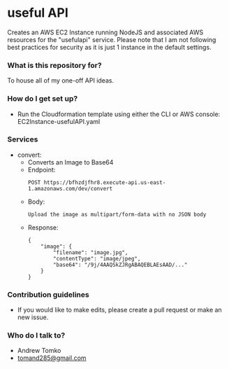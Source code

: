 # useful API #

Creates an AWS EC2 Instance running NodeJS and associated AWS resources for the "usefulapi" service. Please note that I am not following best practices for security as it is just 1 instance in the default settings.

### What is this repository for? ###

To house all of my one-off API ideas.

### How do I get set up? ###

* Run the Cloudformation template using either the CLI or AWS console: EC2Instance-usefulAPI.yaml

### Services ###
* convert:
    * Converts an Image to Base64
    * Endpoint:
        ```
        POST https://bfhzdjfhr8.execute-api.us-east-1.amazonaws.com/dev/convert
        ```
    * Body:
        ```
        Upload the image as multipart/form-data with no JSON body
        ```
    * Response:
        ```
        {
            "image": {
                "filename": "image.jpg",
                "contentType": "image/jpeg",
                "base64": "/9j/4AAQSkZJRgABAQEBLAEsAAD/..."
            }
        }
        ```

### Contribution guidelines ###

* If you would like to make edits, please create a pull request or make an new issue.

### Who do I talk to? ###

* Andrew Tomko
* tomand285@gmail.com
